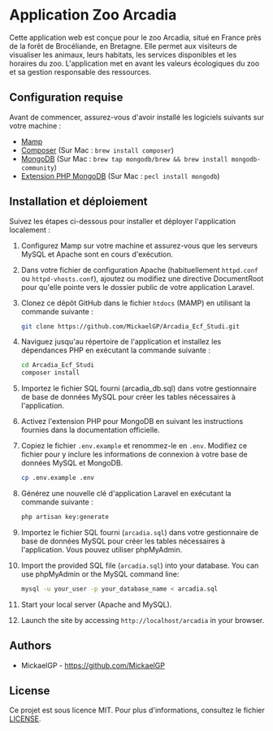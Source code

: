 # Application Zoo Arcadia

Cette application web est conçue pour le zoo Arcadia, situé en France près de la forêt de Brocéliande, en Bretagne. Elle permet aux visiteurs de visualiser les animaux, leurs habitats, les services disponibles et les horaires du zoo. L'application met en avant les valeurs écologiques du zoo et sa gestion responsable des ressources.

## Configuration requise

Avant de commencer, assurez-vous d'avoir installé les logiciels suivants sur votre machine :

- [Mamp](https://www.mamp.info/)
- [Composer](https://getcomposer.org/) (Sur Mac : `brew install composer`)
- [MongoDB](https://www.mongodb.com/) (Sur Mac : `brew tap mongodb/brew && brew install mongodb-community`)
- [Extension PHP MongoDB](https://www.php.net/manual/en/mongodb.installation.pecl.php) (Sur Mac : `pecl install mongodb`)

## Installation et déploiement

Suivez les étapes ci-dessous pour installer et déployer l'application localement :

1. Configurez Mamp sur votre machine et assurez-vous que les serveurs MySQL et Apache sont en cours   d'exécution.

2. Dans votre fichier de configuration Apache (habituellement `httpd.conf` ou `httpd-vhosts.conf`), ajoutez ou modifiez une directive DocumentRoot pour qu'elle pointe vers le dossier public de votre application Laravel.

3. Clonez ce dépôt GitHub dans le fichier `htdocs` (MAMP) en utilisant la commande suivante :

   ```bash
   git clone https://github.com/MickaelGP/Arcadia_Ecf_Studi.git
    ```

4. Naviguez jusqu'au répertoire de l'application et installez les dépendances PHP en exécutant la commande suivante :
    ```bash
    cd Arcadia_Ecf_Studi
    composer install
    ```

5. Importez le fichier SQL fourni (arcadia_db.sql) dans votre gestionnaire de base de données MySQL pour créer les tables nécessaires à l'application.

6. Activez l'extension PHP pour MongoDB en suivant les instructions fournies dans la documentation officielle.

7. Copiez le fichier `.env.example` et renommez-le en `.env`. Modifiez ce fichier pour y inclure les informations de connexion à votre base de données MySQL et MongoDB.
    ```bash
    cp .env.example .env
    ```

8. Générez une nouvelle clé d'application Laravel en exécutant la commande suivante :

    ```bash
    php artisan key:generate
    ```

9. Importez le fichier SQL fourni  (`arcadia.sql`) dans votre gestionnaire de base de données MySQL pour créer les tables nécessaires à l'application. Vous pouvez utiliser phpMyAdmin.

8. Import the provided SQL file (`arcadia.sql`) into your database. You can use phpMyAdmin or the MySQL command line:

    ```bash
    mysql -u your_user -p your_database_name < arcadia.sql
    ```

9. Start your local server (Apache and MySQL).

10. Launch the site by accessing `http://localhost/arcadia` in your browser.



## Authors

- MickaelGP - https://github.com/MickaelGP

## License

Ce projet est sous licence MIT. Pour plus d'informations, consultez le fichier [LICENSE](LICENSE).